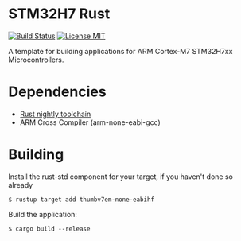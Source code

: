 # STM32H7 Rust
[![Build Status](https://travis-ci.org/saschagrunert/stm32h7-rs.svg)](https://travis-ci.org/saschagrunert/stm32h7-rs) [![License MIT](https://img.shields.io/badge/license-MIT-blue.svg)](https://github.com/saschagrunert/stm32h7-rs/blob/master/LICENSE)

A template for building applications for ARM Cortex-M7 STM32H7xx
Microcontrollers.

# Dependencies

- [Rust nightly toolchain](https://github.com/rust-lang-nursery/rustup.rs)
- ARM Cross Compiler (arm-none-eabi-gcc)

# Building

Install the rust-std component for your target, if you haven't done so already

```console
$ rustup target add thumbv7em-none-eabihf
```

Build the application:

```console
$ cargo build --release
```
